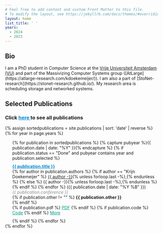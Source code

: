 ```yaml
---
# Feel free to add content and custom Front Matter to this file.
# To modify the layout, see https://jekyllrb.com/docs/themes/#overriding-theme-defaults
layout: home
list_title: ' '
years:
  - 2024
  - 2023
---
```

<link rel="icon" href="{{ "./favicon-32x32.png" | relative_url }}" type="image/x-icon">

<h2> Bio </h2>
I am a PhD student in Computer Science at the <a href="https://www.vu.nl/en">Vrije Universiteit Amsterdam (VU)</a> and part of the Massivizing Computer Systems group ([AtLarge](https://atlarge-research.com/kdoekemeijer/)).
I am also a part of [StoNet-research](https://stonet-research.github.io/). My research area is scheduling storage and networked systems.

<h2> Selected Publications </h2>
<h3>Click <a href="./publications" style="color:#0089cf"> here </a> to see all publications</h3>
<ul style="list-style: none; padding-left: 0;display:table-row;">
  {% assign sortedpublications = site.publications | sort: 'date' | reverse %}
  {% for year in page.years %}
    <ul style="list-style-type: none;">
    {% for publication in sortedpublications %}
        {% capture pubyear %}{{ publication.date | date: "%Y" }}{% endcapture %}
        {% if publication.status == "Done" and pubyear contains year and publication.selected %}
            <li style="margin-top: 10px; margin-bottom: 10px;">
                <b><a href="{{ publication.pdf }}" style="color:#0089cf">{{ publication.title }}</a></b> <br>
                {% for author in publication.authors %}
                  {% if author == "Krijn Doekemeijer" %}
                    <u>{{ author -}}</u>{% unless forloop.last -%},{% endunless %}
                  {% else %}
                    {{ author -}}{% unless forloop.last -%},{% endunless %}
                  {% endif %}
                {% endfor %}
                ({{ publication.date | date: "%Y %B" }}) <br>
                <i style="color:#868e96">{{ publication.conference }}</i> <br>
                {% if publication.other != "" %}
                  <b> {{ publication.other }} </b><br>
                {% endif %}
                <div style="word-space: 10px;">
                  {% if publication.pdf %}
                    <a href="{{ publication.pdf }}" style="color:#009988">PDF</a>
                  {% endif %}
                  {% if publication.code %}
                    <a href="{{ publication.code }}" style="color:#009988">Code</a>
                  {% endif %}
                  <a href="{{ publication.url }}" style="color:#009988">More</a>
                </div>
            </li>
        {% endif %}
    {% endfor %}
    </ul>
  {% endfor %}
</ul>
